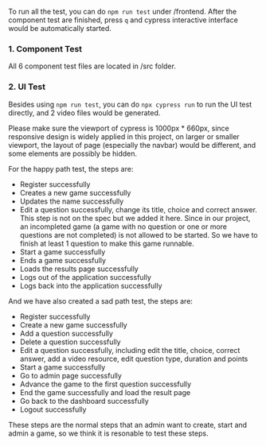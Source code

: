 To run all the test, you can do `npm run test` under /frontend. After the component test are finished, press `q` and cypress interactive interface would be automatically started.

### 1. Component Test

All 6 component test files are located in /src folder. 
### 2. UI Test
Besides using `npm run test`, you can do `npx cypress run` to run the UI test directly, and 2 video files would be generated.

Please make sure the viewport of cypress is 1000px * 660px, since responsive design is widely applied in this project, on larger or smaller viewport, the layout of page (especially the navbar) would be different, and some elements are possibly be hidden.

For the happy path test, the steps are:

- Register successfully
- Creates a new game successfully
- Updates the name successfully
- Edit a question successfully, change its title, choice and correct answer. This step is not on the spec but we added it here. Since in our project, an incompleted game (a game with no question or one or more questions are not completed) is not allowed to be started. So we have to finish at least 1 question to make this game runnable.
- Start a game successfully
- Ends a game successfully
- Loads the results page successfully
- Logs out of the application successfully
- Logs back into the application successfully

And we have also created a sad path test, the steps are:

- Register successfully
- Create a new game successfully
- Add a question successfully
- Delete a question successfully
- Edit a question successfully, including edit the title, choice, correct answer, add a video resource, edit question type, duration and points
- Start a game successfully
- Go to admin page successfully
- Advance the game to the first question successfully
- End the game successfully and load the result page
- Go back to the dashboard successfully
- Logout successfully

These steps are the normal steps that an admin want to create, start and admin a game, so we think it is resonable to test these steps.